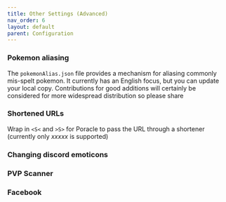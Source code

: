 ```yaml
---
title: Other Settings (Advanced)
nav_order: 6
layout: default
parent: Configuration
---
```

### Pokemon aliasing

The `pokemonAlias.json` file provides a mechanism for aliasing commonly mis-spelt pokemon.
It currently has an English focus, but you can update your local copy.  Contributions for
good additions will certainly be considered for more widespread distribution so please
share

### Shortened URLs

Wrap in `<S<` and `>S>` for Poracle to pass the URL through a shortener
(currently only *xxxxx* is supported)

### Changing discord emoticons

### PVP Scanner

### Facebook

